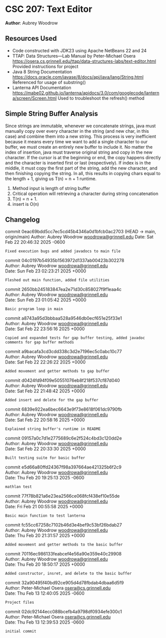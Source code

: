 # CSC 207: Text Editor

**Author**: Aubrey Woodrow

## Resources Used

+ Code constructed with JDK23 using Apache NetBeans 22 and 24
+ TTAP: Data Structures—Lab Manual by Peter-Michael Osera
    https://osera.cs.grinnell.edu/ttap/data-structures-labs/text-editor.html
    Provided instructions for project
+ Java 8 String Documentation
    https://docs.oracle.com/javase/8/docs/api/java/lang/String.html
    Referenced for usage of substring()
+ Lanterna API Documentation
    https://mabe02.github.io/lanterna/apidocs/3.0/com/googlecode/lanterna/screen/Screen.html 
    Used to troubleshoot the refresh() method


## Simple String Buffer Analysis
Since strings are immutable, whenever we concatenate strings, java must manually copy
over every character in the string (and new char, in this case) and combine them into a new
string. This process is very inefficient because it means every time we want to add a single
character to our buffer, we must create an entirely new buffer to include it. No matter the
index of insertion, java must traverse original string and copy in the new character. If the 
cursor is at the beginning or end, the copy happens directly and the character is inserted
first or last (respectively). If index is in the middle, it must copy the first part of the
string, add the new character, and then finishing copying the string. In all, this results
in copying chars equal to the length + 1, giving us T(n) = n + 1 runtime.

1. Method input is length of string buffer
2. Critical operation will retrieving a character during string concatenation
3. T(n) = n + 1.
4. insert is O(n)

## Changelog

commit 0eac69bdd5cc7ec5cd45b4346a0d1bfcb0ac2703 (HEAD -> main, origin/main)
Author: Aubrey Woodrow <woodrowa@grinnell.edu>
Date:   Sat Feb 22 20:46:32 2025 -0600

    Fixed execution bugs and added javadocs to main file

commit 04c0197b54935b1563972d1337ab00423b302278                                                                                                               
Author: Aubrey Woodrow <woodrowa@grinnell.edu>                                                                                                                
Date:   Sun Feb 23 02:23:21 2025 +0000                                                                                                                        
                                                                                                                                                              
    Fleshed out main function, added file utilities                                                                                                           
                                                                                                                                                              
commit 2650bb245183847ea2e71d30c858027f9f1eaa4c                                                                                                               
Author: Aubrey Woodrow <woodrowa@grinnell.edu>                                                                                                                
Date:   Sun Feb 23 01:05:42 2025 +0000                                                                                                                        
                                                                                                                                                              
    Basic program loop in main                                                                                                                                
                                                                                                                                                              
commit a8743a95d3bbbaa528a9546db0ecf651e25f33e1                                                                                                               
Author: Aubrey Woodrow <woodrowa@grinnell.edu>                                                                                                                
Date:   Sat Feb 22 23:56:16 2025 +0000                                                                                                                        
                                                                                                                                                              
    Copied and expanded tests for gap buffer testing, added javadoc comments for gap buffer methods                                                           
                                                                                                                                                              
commit a9bacafa3cd3cdd338c3d2e7196ec5c0abc10c77                                                                                                               
Author: Aubrey Woodrow <woodrowa@grinnell.edu>                                                                                                                
Date:   Sat Feb 22 22:26:22 2025 +0000                                                                                                                        
                                                                                                                                                              
    Added movement and getter methods to gap buffer                                                                                                           
                                                                                                                                                              
commit d0424fd94f09e50551076eb8f218f537cf87d040                                                                                                               
Author: Aubrey Woodrow <woodrowa@grinnell.edu>                                                                                                                
Date:   Sat Feb 22 21:48:42 2025 +0000                                                                                                                        
                                                                                                                                                              
    Added insert and delete for the gap buffer                                                                                                                
                                                                                                                                                              
commit 6839e922ea6bec6643e9f73e8618f061dc9790fb                                                                                                               
Author: Aubrey Woodrow <woodrowa@grinnell.edu>                                                                                                                
Date:   Sat Feb 22 20:58:16 2025 +0000                                                                                                                        
                                                                                                                                                              
    Explained string buffer's runtime in README                                                                                                               
                                                                                                                                                              
commit 09157a0c7d1e2775689c6e2f524c4bd3c120dd2e                                                                                                               
Author: Aubrey Woodrow <woodrowa@grinnell.edu>                                                                                                                
Date:   Sat Feb 22 20:33:30 2025 +0000                                                                                                                        
                                                                                                                                                              
    Built testing suite for basic buffer                                                                                                                      
                                                                                                                                                              
commit e5d66a80ffd24367f98a397664ae421325b6f2c9                                                                                                               
Author: Aubrey Woodrow <woodrowa@grinnell.edu>                                                                                                                
Date:   Thu Feb 20 19:25:13 2025 -0600                                                                                                                        
                                                                                                                                                              
    mathlan test                                                                                                                                              
                                                                                                                                                              
commit 77f78b821a6e23ea2566ce068fcf438ef10e55de                                                                                                               
Author: Aubrey Woodrow <woodrowa@grinnell.edu>                                                                                                                
Date:   Fri Feb 21 00:55:58 2025 +0000                                                                                                                        
                                                                                                                                                              
    Basic main function to test lanterna                                                                                                                      
                                                                                                                                                              
commit fc55cc67258c7102b46d3e4bef9c53bf26bdab27                                                                                                               
Author: Aubrey Woodrow <woodrowa@grinnell.edu>                                                                                                                
Date:   Thu Feb 20 21:31:57 2025 +0000                                                                                                                        
                                                                                                                                                              
    Added movement and getter methods to the basic buffer                                                                                                     
                                                                                                                                                              
commit 70116ec986133feabcef4e56a90e359e40c29908                                                                                                               
Author: Aubrey Woodrow <woodrowa@grinnell.edu>                                                                                                                
Date:   Thu Feb 20 18:50:17 2025 +0000                                                                                                                        
                                                                                                                                                              
    Added constructor, insret, and delete to the basic buffer                                                                                                 
                                                                                                                                                              
commit 32a90495f40bd92ce905d4d78fbdab4dbaa6d5f9                                                                                                               
Author: Peter-Michael Osera <osera@cs.grinnell.edu>                                                                                                           
Date:   Thu Feb 13 12:40:05 2025 -0600                                                                                                                        
                                                                                                                                                              
    Project files                                                                                                                                             
                                                                                                                                                              
commit 02dc92144ecc088bcefb4a9798df0934efe300c1                                                                                                               
Author: Peter-Michael Osera <osera@cs.grinnell.edu>                                                                                                           
Date:   Thu Feb 13 12:39:53 2025 -0600                                                                                                                        
                                                                                                                                                              
    initial commit 